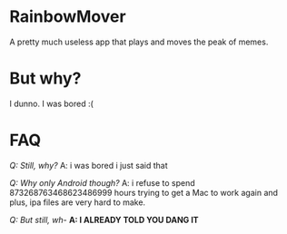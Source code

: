 # RainbowMover
A pretty much useless app that plays and moves the peak of memes.
# But why?
I dunno.
I was bored :(
# FAQ
*Q: Still, why?*
A: i was bored i just said that

*Q: Why only Android though?*
A: i refuse to spend 873268763468623486999 hours trying to get a Mac to work again and plus, ipa files are very hard to make.

*Q: But still, wh-*
**A: I ALREADY TOLD YOU DANG IT**
